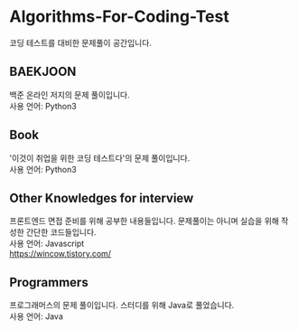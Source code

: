 # Algorithms-For-Coding-Test
코딩 테스트를 대비한 문제풀이 공간입니다.

## BAEKJOON
백준 온라인 저지의 문제 풀이입니다.   
사용 언어: Python3

## Book
'이것이 취업을 위한 코딩 테스트다'의 문제 풀이입니다.   
사용 언어: Python3

## Other Knowledges for interview
프론트엔드 면접 준비를 위해 공부한 내용들입니다.
문제풀이는 아니며 실습을 위해 작성한 간단한 코드들입니다.   
사용 언어: Javascript    
https://wincow.tistory.com/

## Programmers
프로그래머스의 문제 풀이입니다. 스터디를 위해 Java로 풀었습니다.   
사용 언어: Java
